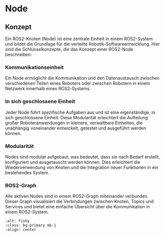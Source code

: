 # Node

## Konzept

Ein ROS2-Knoten (Node) ist eine zentrale Einheit in einem ROS2-System und bildet die Grundlage für die verteilte Robotik-Softwareentwicklung. Hier sind die Schlüsselkonzepte, die das Konzept einer ROS2-Node beschreiben:

### Kommunikationseinheit

Ein Node ermöglicht die Kommunikation und den Datenaustausch zwischen verschiedenen Teilen eines Roboters oder zwischen Robotern in einem Netzwerk innerhalb eines ROS2-Systems.

### In sich geschlossene Einheit

Jeder Node führt spezifische Aufgaben aus und ist eine eigenständige, in sich geschlossene Einheit. Diese Modularität erleichtert die Aufteilung großer Roboteranwendungen in kleinere, verwaltbare Einheiten, die unabhängig voneinander entwickelt, getestet und ausgeführt werden können.

### Modularität

Nodes sind modular aufgebaut, was bedeutet, dass sie nach Bedarf erstellt, konfiguriert und ausgetauscht werden können. Dies erleichtert die Wiederverwendung von Knoten und die Integration neuer Funktionen in ein bestehendes System.

### ROS2-Graph

Alle aktiven Nodes sind in einem ROS2-Graph miteinander verbunden. Dieser Graph visualisiert die Verbindungen zwischen Knoten, Topics und Services und bietet eine einfache Übersicht über die Kommunikation in einem ROS2-System.

```{image} ../images/graph.gif
:alt: fishy
:class: bg-primary mb-1
:align: center
```

```{tableofcontents}
```








